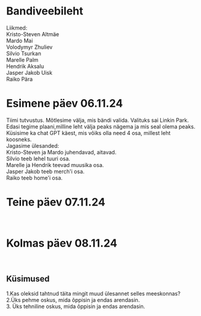 # Bandiveebileht

Liikmed: <br>
Kristo-Steven Altmäe <br>
Mardo Mai <br>
Volodymyr Zhuliev <br>
Silvio Tsurkan <br>
Marelle Palm <br>
Hendrik Aksalu <br>
Jasper Jakob Uisk <br>
Raiko Pära 

<h1>Esimene päev 06.11.24</h1>
Tiimi tutvustus. Mõtlesime välja, mis bändi valida. Valituks sai Linkin Park. Edasi tegime plaani,milline leht välja peaks nägema ja mis seal olema peaks. Küsisime ka chat GPT käest, mis võiks olla need 4 osa, millest leht koosneks.<br>
Jagasime ülesanded: <br>
Kristo-Steven ja Mardo juhendavad, aitavad. <br>
Silvio teeb lehel tuuri osa. <br>
Marelle ja Hendrik teevad muusika osa. <br>
Jasper Jakob teeb merch'i osa. <br>
Raiko teeb home'i osa. <br>
<h1>Teine päev 07.11.24</h1> <br>
<h1>Kolmas päev 08.11.24</h1> <br>

<h2>Küsimused</h2>
1.Kas oleksid tahtnud täita mingit muud ülesannet selles meeskonnas? <br>
2.Üks pehme oskus, mida õppisin ja endas arendasin. <br>
3. Üks tehniline oskus, mida õppisin ja endas arendasin. <br>
